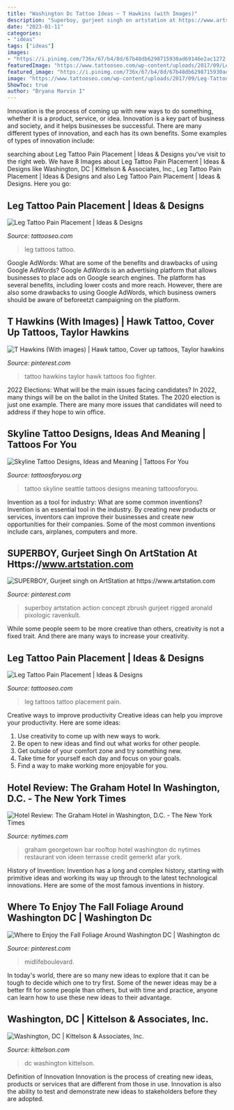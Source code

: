 ```yaml
---
title: "Washington Dc Tattoo Ideas ~ T Hawkins (with Images)"
description: "Superboy, gurjeet singh on artstation at https://www.artstation.com"
date: "2023-01-11"
categories:
- "ideas"
tags: ["ideas"]
images:
- "https://i.pinimg.com/736x/67/b4/8d/67b48db6298715930ad69146e2ac1272.jpg"
featuredImage: "https://www.tattooseo.com/wp-content/uploads/2017/09/Leg-Tattoos-39.jpg"
featured_image: "https://i.pinimg.com/736x/67/b4/8d/67b48db6298715930ad69146e2ac1272.jpg"
image: "https://www.tattooseo.com/wp-content/uploads/2017/09/Leg-Tattoos-8.jpg"
ShowToc: true
author: "Bryana Marvin I"
---
```



Innovation is the process of coming up with new ways to do something, whether it is a product, service, or idea. Innovation is a key part of business and society, and it helps businesses be successful. There are many different types of innovation, and each has its own benefits. Some examples of types of innovation include:

	

		
searching about Leg Tattoo Pain Placement | Ideas &amp; Designs you've visit to the right web. We have 8 Images about Leg Tattoo Pain Placement | Ideas &amp; Designs like Washington, DC | Kittelson &amp; Associates, Inc., Leg Tattoo Pain Placement | Ideas &amp; Designs and also Leg Tattoo Pain Placement | Ideas &amp; Designs. Here you go:
		
    
## Leg Tattoo Pain Placement | Ideas &amp; Designs

<img loading=lazy src="https://www.tattooseo.com/wp-content/uploads/2017/09/Leg-Tattoos-8.jpg" onerror="this.onerror=null;this.src='https://tse3.mm.bing.net/th?id=OIP.GDE2PCy0IiGkkNOOhJSjigAAAA&amp;pid=15.1';" alt="Leg Tattoo Pain Placement | Ideas &amp; Designs">

_Source: tattooseo.com_

>leg tattoos tattoo. 

	

Google AdWords: What are some of the benefits and drawbacks of using Google AdWords?
Google AdWords is an advertising platform that allows businesses to place ads on Google search engines. The platform has several benefits, including lower costs and more reach. However, there are also some drawbacks to using Google AdWords, which business owners should be aware of beforeetzt campaigning on the platform.

    
## T Hawkins (With Images) | Hawk Tattoo, Cover Up Tattoos, Taylor Hawkins

<img loading=lazy src="https://i.pinimg.com/736x/97/de/0e/97de0ed295c0b7fac0ae8f0b49ad2407--hawk-tattoo-tattoos-cover-up.jpg" onerror="this.onerror=null;this.src='https://tse4.mm.bing.net/th?id=OIP.uDqxhfLMOLQN1BVXnNm7hAHaE9&amp;pid=15.1';" alt="T Hawkins (With images) | Hawk tattoo, Cover up tattoos, Taylor hawkins">

_Source: pinterest.com_

>tattoo hawkins taylor hawk tattoos foo fighter. 

	

2022 Elections: What will be the main issues facing candidates?
In 2022, many things will be on the ballot in the United States. The 2020 election is just one example. There are many more issues that candidates will need to address if they hope to win office.

    
## Skyline Tattoo Designs, Ideas And Meaning | Tattoos For You

<img loading=lazy src="http://www.tattoosforyou.org/wp-content/uploads/2017/09/Seattle-Skyline-Tattoo.jpg" onerror="this.onerror=null;this.src='https://tse2.mm.bing.net/th?id=OIP.qZFNwiYhR27gCWRC3CpL8wHaJ6&amp;pid=15.1';" alt="Skyline Tattoo Designs, Ideas and Meaning | Tattoos For You">

_Source: tattoosforyou.org_

>tattoo skyline seattle tattoos designs meaning tattoosforyou. 

	

Invention as a tool for industry: What are some common inventions?
Invention is an essential tool in the industry. By creating new products or services, inventors can improve their businesses and create new opportunities for their companies. Some of the most common inventions include cars, airplanes, computers and more.

    
## SUPERBOY, Gurjeet Singh On ArtStation At Https://www.artstation.com

<img loading=lazy src="https://i.pinimg.com/736x/67/b4/8d/67b48db6298715930ad69146e2ac1272.jpg" onerror="this.onerror=null;this.src='https://tse3.mm.bing.net/th?id=OIP.NsTAxMjDzyeSCf8ni3x-2wHaJ3&amp;pid=15.1';" alt="SUPERBOY, Gurjeet singh on ArtStation at https://www.artstation.com">

_Source: pinterest.com_

>superboy artstation action concept zbrush gurjeet rigged aronald pixologic ravenkult. 

	

While some people seem to be more creative than others, creativity is not a fixed trait. And there are many ways to increase your creativity.

    
## Leg Tattoo Pain Placement | Ideas &amp; Designs

<img loading=lazy src="https://www.tattooseo.com/wp-content/uploads/2017/09/Leg-Tattoos-39.jpg" onerror="this.onerror=null;this.src='https://tse2.mm.bing.net/th?id=OIP.FaP6-slG1BPZpQ04FT4M0AAAAA&amp;pid=15.1';" alt="Leg Tattoo Pain Placement | Ideas &amp; Designs">

_Source: tattooseo.com_

>leg tattoos tattoo placement pain. 

	

Creative ways to improve productivity
Creative ideas can help you improve your productivity. Here are some ideas: 
1. Use creativity to come up with new ways to work.
2. Be open to new ideas and find out what works for other people. 
3. Get outside of your comfort zone and try something new. 
4. Take time for yourself each day and focus on your goals. 
5. Find a way to make working more enjoyable for you.

    
## Hotel Review: The Graham Hotel In Washington, D.C. - The New York Times

<img loading=lazy src="https://static01.nyt.com/images/2013/11/24/travel/24CHECKIN1_SPAN/24CHECKIN1_SPAN-master1050-v2.jpg" onerror="this.onerror=null;this.src='https://tse3.mm.bing.net/th?id=OIP.N66DSsyWfmR9GyEkhEr1ggHaE8&amp;pid=15.1';" alt="Hotel Review: The Graham Hotel in Washington, D.C. - The New York Times">

_Source: nytimes.com_

>graham georgetown bar rooftop hotel washington dc nytimes restaurant von ideen terrasse credit gemerkt afar york. 

	

History of Invention:
Invention has a long and complex history, starting with primitive ideas and working its way up through to the latest technological innovations. Here are some of the most famous inventions in history.

    
## Where To Enjoy The Fall Foliage Around Washington DC | Washington Dc

<img loading=lazy src="https://i.pinimg.com/736x/cb/18/5c/cb185cfa26829e0f9b95bdde9299f3ee.jpg" onerror="this.onerror=null;this.src='https://tse4.mm.bing.net/th?id=OIP.dWpuN3okkXOg0x7CzCgpyAHaGN&amp;pid=15.1';" alt="Where to Enjoy the Fall Foliage Around Washington DC | Washington dc">

_Source: pinterest.com_

>midlifeboulevard. 

	

In today's world, there are so many new ideas to explore that it can be tough to decide which one to try first. Some of the newer ideas may be a better fit for some people than others, but with time and practice, anyone can learn how to use these new ideas to their advantage.

    
## Washington, DC | Kittelson &amp; Associates, Inc.

<img loading=lazy src="https://www.kittelson.com/wp-content/uploads/2017/09/OfficeBannerWashingtonDC1920x1080-1440x810.jpg" onerror="this.onerror=null;this.src='https://tse2.mm.bing.net/th?id=OIP.ECfN7gv3NeM9C-zuu1PI2AHaEK&amp;pid=15.1';" alt="Washington, DC | Kittelson &amp; Associates, Inc.">

_Source: kittelson.com_

>dc washington kittelson. 

	

Definition of Innovation
Innovation is the process of creating new ideas, products or services that are different from those in use. Innovation is also the ability to test and demonstrate new ideas to stakeholders before they are adopted.

